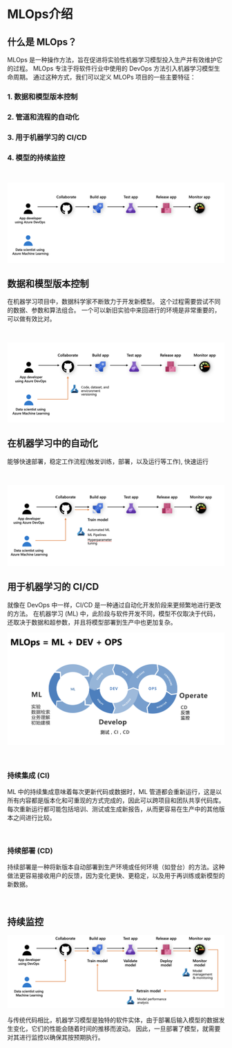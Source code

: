 # **MLOps介绍**

## **什么是 MLOps？**



MLOps 是一种操作方法，旨在促进将实验性机器学习模型投入生产并有效维护它的过程。 MLOps 专注于将软件行业中使用的 DevOps 方法引入机器学习模型生命周期。 通过这种方式，我们可以定义 MLOPs 项目的一些主要特征：

### **1. 数据和模型版本控制**
### **2. 管道和流程的自动化**
### **3. 用于机器学习的 CI/CD**
### **4. 模型的持续监控**
<br/>


<img src="./img/00/00.png"/><br/>

## **数据和模型版本控制**


在机器学习项目中，数据科学家不断致力于开发新模型。 这个过程需要尝试不同的数据、参数和算法组合。 一个可以新旧实验中来回进行的环境是非常重要的，可以做有效比对。

<br/>


<img src="./img/00/01.png"/><br/>

## **在机器学习中的自动化**

能够快速部署，稳定工作流程(触发训练，部署，以及运行等工作), 快速运行

<br/>


<img src="./img/00/02.png"/><br/>

## **用于机器学习的 CI/CD**

就像在 DevOps 中一样，CI/CD 是一种通过自动化开发阶段来更频繁地进行更改的方法。 在机器学习 (ML) 中，此阶段与软件开发不同，模型不仅取决于代码，还取决于数据和超参数，并且将模型部署到生产中也更加复杂。


<img src="./img/00/03.png"/><br/>

<br/>

### **持续集成 (CI)**

ML 中的持续集成意味着每次更新代码或数据时，ML 管道都会重新运行，这是以所有内容都是版本化和可重现的方式完成的，因此可以跨项目和团队共享代码库。每次重新运行都可能包括培训、测试或生成新报告，从而更容易在生产中的其他版本之间进行比较。

<br/>


### **持续部署 (CD)**

持续部署是一种将新版本自动部署到生产环境或任何环境（如登台）的方法。这种做法更容易接收用户的反馈，因为变化更快、更稳定，以及用于再训练或新模型的新数据。

<br/>

## **持续监控**


<img src="./img/00/04.png"/><br/>

与传统代码相比，机器学习模型是独特的软件实体，由于部署后输入模型的数据发生变化，它们的性能会随着时间的推移而波动。 因此，一旦部署了模型，就需要对其进行监控以确保其按预期执行。

<br/>





